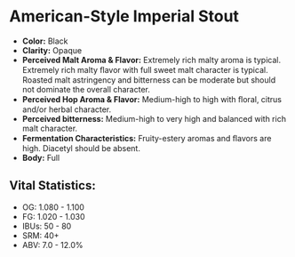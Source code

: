 # American-Style Imperial Stout

- **Color:** Black
- **Clarity:** Opaque
- **Perceived Malt Aroma & Flavor:** Extremely rich malty aroma is typical. Extremely rich malty ﬂavor with full sweet malt character is typical. Roasted malt astringency and bitterness can be moderate but should not dominate the overall character.
- **Perceived Hop Aroma & Flavor:** Medium-high to high with ﬂoral, citrus and/or herbal character.
- **Perceived bitterness:** Medium-high to very high and balanced with rich malt character.
- **Fermentation Characteristics:** Fruity-estery aromas and ﬂavors are high. Diacetyl should be absent.
- **Body:** Full

## Vital Statistics:

- OG: 1.080 - 1.100
- FG: 1.020 - 1.030
- IBUs: 50 - 80
- SRM: 40+
- ABV: 7.0 - 12.0% 
